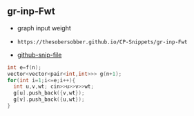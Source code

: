 
## gr-inp-Fwt

- graph input weight
- ```
  https://thesobersobber.github.io/CP-Snippets/gr-inp-Fwt
  ```
- [github-snip-file](https://github.com/theSoberSobber/CP-Snippets/blob/main/snippets.json#L1521)

```cpp
int e=f(n);
vector<vector<pair<int,int>>> g(n+1);
for(int i=1;i<=e;i++){
  int u,v,wt; cin>>u>>v>>wt;
  g[u].push_back({v,wt});
  g[v].push_back({u,wt});
}
```

